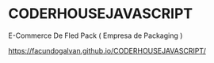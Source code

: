 # CODERHOUSEJAVASCRIPT
E-Commerce De Fled Pack ( Empresa de Packaging )

https://facundogalvan.github.io/CODERHOUSEJAVASCRIPT/
